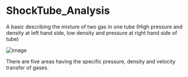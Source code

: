 # ShockTube_Analysis
A basic describing the mixture of two gas in one tube (High pressure and density at left hand side, low density and pressure at right hand side of tube)

![image](https://user-images.githubusercontent.com/67456132/119914933-595cf600-bf9c-11eb-84a7-173a0f7111ea.png)

There are five areas having the specific pressure, density and velocity transfer of gases.
